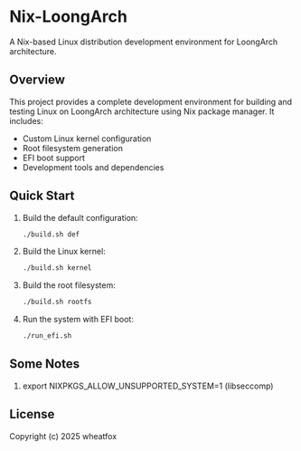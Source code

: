 # Nix-LoongArch

A Nix-based Linux distribution development environment for LoongArch architecture.

## Overview

This project provides a complete development environment for building and testing Linux on LoongArch architecture using Nix package manager. It includes:

- Custom Linux kernel configuration
- Root filesystem generation
- EFI boot support
- Development tools and dependencies

## Quick Start

1. Build the default configuration:
   ```bash
   ./build.sh def
   ```

2. Build the Linux kernel:
   ```bash
   ./build.sh kernel
   ```

3. Build the root filesystem:
   ```bash
   ./build.sh rootfs
   ```

4. Run the system with EFI boot:
   ```bash
   ./run_efi.sh
   ```
## Some Notes

1. export NIXPKGS_ALLOW_UNSUPPORTED_SYSTEM=1 (libseccomp)

## License

Copyright (c) 2025 wheatfox